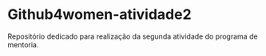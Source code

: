 # Github4women-atividade2
Repositório dedicado para realização da segunda atividade do programa de mentoria.
